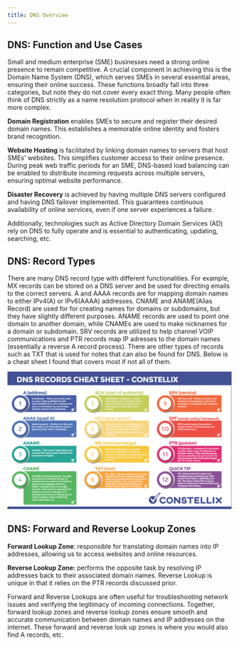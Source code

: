 ```yaml
---
title: DNS Overview
---
```


## DNS: Function and Use Cases

Small and medium enterprise (SME) businesses need a strong online presence to remain competitive. A crucial component in achieving this is the Domain Name System (DNS), which serves SMEs in several essential areas, ensuring their online success. These functions broadly fall into three categories, but note they do not cover every exact thing. Many people often think of DNS strictly as a name resolution protocol when in reality it is far more complex.

**Domain Registration** enables SMEs to secure and register their desired domain names. This establishes a memorable online identity and fosters brand recognition.

**Website Hosting** is facilitated by linking domain names to servers that host SMEs' websites. This simplifies customer access to their online presence. During peak web traffic periods for an SME, DNS-based load balancing can be enabled to distribute incoming requests across multiple servers, ensuring optimal website performance.

**Disaster Recovery**  is achieved by having multiple DNS servers configured and having DNS failover implemented. This guarantees continuous availability of online services, even if one server experiences a failure.

Additionally, technologies such as Active Directory Domain Services (AD) rely on DNS to fully operate and is essential to authenticating, updating, searching, etc.

## DNS: Record Types 

There are many DNS record type with different functionalities.  For example, MX records can be stored on a DNS server and be used for directing emails to the correct servers. A and AAAA records are for mapping domain names to either IPv4(A) or IPv6(AAAA) addresses. CNAME and ANAME(Alias Record) are used for for creating names for domains or subdomains, but they have slightly different purposes. ANAME records are used to point one domain to another domain, while CNAMEs are used to make nicknames for a domain or subdomain. SRV records are utilized to help channel VOIP communications and PTR records map IP adresses to the domain names (essentially a reverse A record process). There are other types of records such as TXT that is used for notes that can also be found for DNS. Below is a cheat sheet I found that covers most if not all of them.

![DNS-RECORD.png](/DNS-RECORD.png)


## DNS: Forward and Reverse Lookup Zones 

**Forward Lookup Zone**: responsible for translating domain names into IP addresses, allowing us to access websites and online resources.  

**Reverse Lookup Zone:** performs the opposite task by resolving IP addresses back to their associated domain names. Reverse Lookup is unique in that it relies on the PTR records discussed prior. 

Forward and Reverse Lookups are often useful for troubleshooting network issues and verifying the legitimacy of incoming connections. Together, forward lookup zones and reverse lookup zones ensure smooth and accurate communication between domain names and IP addresses on the internet. These forward and reverse look up zones is where you would also find A records, etc. 











